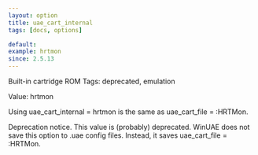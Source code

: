 ```yaml
---
layout: option
title: uae_cart_internal
tags: [docs, options]

default:
example: hrtmon
since: 2.5.13
---
```


Built-in cartridge ROM
Tags: deprecated, emulation

Value: hrtmon

Using uae_cart_internal = hrtmon is the same as uae_cart_file = :HRTMon.

Deprecation notice. This value is (probably) deprecated. WinUAE does not save
this option to .uae config files. Instead, it saves uae_cart_file = :HRTMon.
